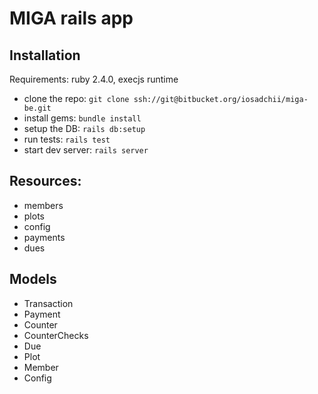 # MIGA rails app

## Installation

Requirements: ruby 2.4.0, execjs runtime

* clone the repo: `git clone ssh://git@bitbucket.org/iosadchii/miga-be.git`
* install gems: `bundle install`
* setup the DB: `rails db:setup`
* run tests: `rails test`
* start dev server: `rails server`

## Resources:

* members
* plots
* config
* payments
* dues

## Models

* Transaction
* Payment
* Counter
* CounterChecks
* Due
* Plot
* Member
* Config
